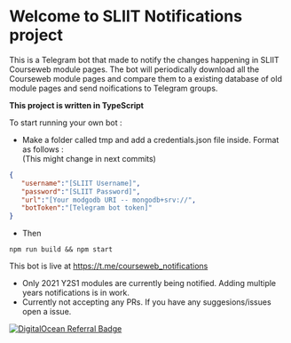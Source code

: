 # Welcome to SLIIT Notifications project

This is a Telegram bot that made to notify the changes happening in SLIIT Courseweb module pages. The bot will periodically download all the Courseweb module pages and compare them to a existing database of old module pages and send noifications to Telegram groups.

**This project is written in TypeScript**

To start running your own bot :
 * Make a folder called tmp and add a credentials.json file inside. Format as follows :
 <br>(This might change in next commits)
 ```json
 {
    "username":"[SLIIT Username]",
    "password":"[SLIIT Password]",
    "url":"[Your modgodb URI -- mongodb+srv://",
    "botToken":"[Telegram bot token]"
}
```
* Then
```
npm run build && npm start
```

This bot is live at 
https://t.me/courseweb_notifications<br>
* Only 2021 Y2S1 modules are currently being notified. Adding multiple years notifications is in work.<br>
* Currently not accepting any PRs. If you have any suggesions/issues open a issue.

<a href="https://www.digitalocean.com/?refcode=f9522bfb36b4&utm_campaign=Referral_Invite&utm_medium=Referral_Program&utm_source=badge"><img src="https://web-platforms.sfo2.cdn.digitaloceanspaces.com/WWW/Badge%201.svg" alt="DigitalOcean Referral Badge" /></a>

